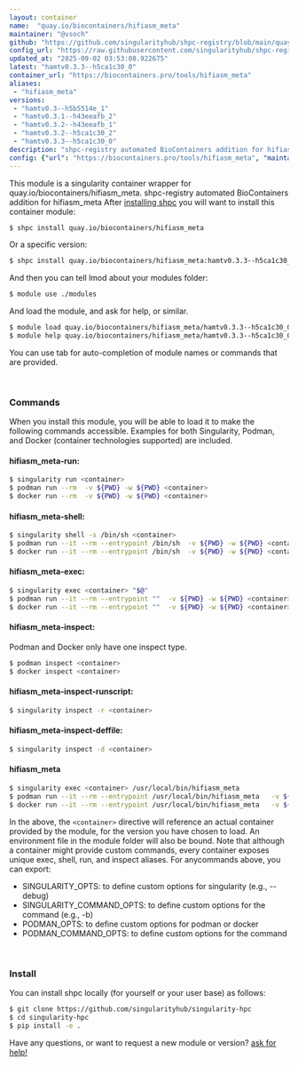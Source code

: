 ```yaml
---
layout: container
name:  "quay.io/biocontainers/hifiasm_meta"
maintainer: "@vsoch"
github: "https://github.com/singularityhub/shpc-registry/blob/main/quay.io/biocontainers/hifiasm_meta/container.yaml"
config_url: "https://raw.githubusercontent.com/singularityhub/shpc-registry/main/quay.io/biocontainers/hifiasm_meta/container.yaml"
updated_at: "2025-09-02 03:53:08.922675"
latest: "hamtv0.3.3--h5ca1c30_0"
container_url: "https://biocontainers.pro/tools/hifiasm_meta"
aliases:
 - "hifiasm_meta"
versions:
 - "hamtv0.3--h5b5514e_1"
 - "hamtv0.3.1--h43eeafb_2"
 - "hamtv0.3.2--h43eeafb_1"
 - "hamtv0.3.2--h5ca1c30_2"
 - "hamtv0.3.3--h5ca1c30_0"
description: "shpc-registry automated BioContainers addition for hifiasm_meta"
config: {"url": "https://biocontainers.pro/tools/hifiasm_meta", "maintainer": "@vsoch", "description": "shpc-registry automated BioContainers addition for hifiasm_meta", "latest": {"hamtv0.3.3--h5ca1c30_0": "sha256:7bff0152ad71da4dab404f92289a0ffca4c5abb75b4426f100bcd0cd30c7b8c4"}, "tags": {"hamtv0.3--h5b5514e_1": "sha256:776514c78ca278f86cadebc71a9a0fb43d31959b55d795c5888e5784b9a1e0f9", "hamtv0.3.1--h43eeafb_2": "sha256:b75f269f9e8304a70b3c0f9eef4ae5570fecde7f9c880f9e5a30ecbd7c03c014", "hamtv0.3.2--h43eeafb_1": "sha256:6ee68d9007ff9e1ce4035b32f84b069e4cd00a0ed38ce9f7151aa645577d3714", "hamtv0.3.2--h5ca1c30_2": "sha256:4ca0575c48b8f6f5e12765c721f32d54a40309aaa4436a6061c77d3635a78f62", "hamtv0.3.3--h5ca1c30_0": "sha256:7bff0152ad71da4dab404f92289a0ffca4c5abb75b4426f100bcd0cd30c7b8c4"}, "docker": "quay.io/biocontainers/hifiasm_meta", "aliases": {"hifiasm_meta": "/usr/local/bin/hifiasm_meta"}}
---
```


This module is a singularity container wrapper for quay.io/biocontainers/hifiasm_meta.
shpc-registry automated BioContainers addition for hifiasm_meta
After [installing shpc](#install) you will want to install this container module:


```bash
$ shpc install quay.io/biocontainers/hifiasm_meta
```

Or a specific version:

```bash
$ shpc install quay.io/biocontainers/hifiasm_meta:hamtv0.3.3--h5ca1c30_0
```

And then you can tell lmod about your modules folder:

```bash
$ module use ./modules
```

And load the module, and ask for help, or similar.

```bash
$ module load quay.io/biocontainers/hifiasm_meta/hamtv0.3.3--h5ca1c30_0
$ module help quay.io/biocontainers/hifiasm_meta/hamtv0.3.3--h5ca1c30_0
```

You can use tab for auto-completion of module names or commands that are provided.

<br>

### Commands

When you install this module, you will be able to load it to make the following commands accessible.
Examples for both Singularity, Podman, and Docker (container technologies supported) are included.

#### hifiasm_meta-run:

```bash
$ singularity run <container>
$ podman run --rm  -v ${PWD} -w ${PWD} <container>
$ docker run --rm  -v ${PWD} -w ${PWD} <container>
```

#### hifiasm_meta-shell:

```bash
$ singularity shell -s /bin/sh <container>
$ podman run --it --rm --entrypoint /bin/sh  -v ${PWD} -w ${PWD} <container>
$ docker run --it --rm --entrypoint /bin/sh  -v ${PWD} -w ${PWD} <container>
```

#### hifiasm_meta-exec:

```bash
$ singularity exec <container> "$@"
$ podman run --it --rm --entrypoint ""  -v ${PWD} -w ${PWD} <container> "$@"
$ docker run --it --rm --entrypoint ""  -v ${PWD} -w ${PWD} <container> "$@"
```

#### hifiasm_meta-inspect:

Podman and Docker only have one inspect type.

```bash
$ podman inspect <container>
$ docker inspect <container>
```

#### hifiasm_meta-inspect-runscript:

```bash
$ singularity inspect -r <container>
```

#### hifiasm_meta-inspect-deffile:

```bash
$ singularity inspect -d <container>
```


#### hifiasm_meta

```bash
$ singularity exec <container> /usr/local/bin/hifiasm_meta
$ podman run --it --rm --entrypoint /usr/local/bin/hifiasm_meta   -v ${PWD} -w ${PWD} <container> -c " $@"
$ docker run --it --rm --entrypoint /usr/local/bin/hifiasm_meta   -v ${PWD} -w ${PWD} <container> -c " $@"
```



In the above, the `<container>` directive will reference an actual container provided
by the module, for the version you have chosen to load. An environment file in the
module folder will also be bound. Note that although a container
might provide custom commands, every container exposes unique exec, shell, run, and
inspect aliases. For anycommands above, you can export:

 - SINGULARITY_OPTS: to define custom options for singularity (e.g., --debug)
 - SINGULARITY_COMMAND_OPTS: to define custom options for the command (e.g., -b)
 - PODMAN_OPTS: to define custom options for podman or docker
 - PODMAN_COMMAND_OPTS: to define custom options for the command

<br>

### Install

You can install shpc locally (for yourself or your user base) as follows:

```bash
$ git clone https://github.com/singularityhub/singularity-hpc
$ cd singularity-hpc
$ pip install -e .
```

Have any questions, or want to request a new module or version? [ask for help!](https://github.com/singularityhub/singularity-hpc/issues)